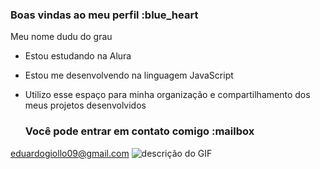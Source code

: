 ### Boas vindas ao meu perfil :blue_heart
Meu nome dudu do grau 

- Estou estudando na Alura
- Estou me desenvolvendo na linguagem JavaScript
- Utilizo esse espaço para minha organização e compartilhamento dos meus projetos desenvolvidos

  ### Você pode entrar em contato comigo :mailbox

eduardogiollo09@gmail.com
![descrição do GIF](https://i.gifer.com/Zc1h.gif)
